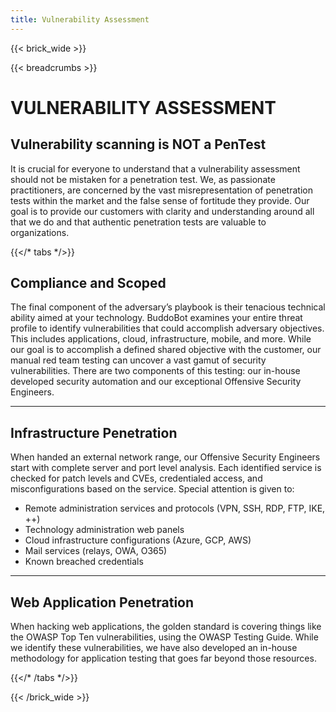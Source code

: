 ```yaml
---
title: Vulnerability Assessment
---
```

{{< brick_wide >}}

{{< breadcrumbs >}}

# VULNERABILITY ASSESSMENT

## Vulnerability scanning is NOT a PenTest
 It is crucial for everyone to understand that a vulnerability assessment should not be mistaken for a penetration test. We, as passionate practitioners, are concerned by the vast misrepresentation of penetration tests within the market and the false sense of fortitude they provide. Our goal is to provide our customers with clarity and understanding around all that we do and that authentic penetration tests are valuable to organizations. 

{{</* tabs */>}}

## Compliance and Scoped 

The final component of the adversary’s playbook is their tenacious technical ability aimed at your technology. BuddoBot examines your entire threat profile to identify vulnerabilities that could accomplish adversary objectives. This includes applications, cloud, infrastructure, mobile, and more. While our goal is to accomplish a defined shared objective with the customer, our manual red team testing can uncover a vast gamut of security vulnerabilities. There are two components of this testing: our in-house developed security automation and our exceptional Offensive Security Engineers.

---

## Infrastructure Penetration 

When handed an external network range, our Offensive Security Engineers start with complete server and port level analysis. Each identified service is checked for patch levels and CVEs, credentialed access, and misconfigurations based on the service. Special attention is given to:
- Remote administration services and protocols (VPN, SSH, RDP, FTP, IKE, ++)
- Technology administration web panels
- Cloud infrastructure configurations (Azure, GCP, AWS)
- Mail services (relays, OWA, O365)
- Known breached credentials


---

## Web Application Penetration 

When hacking web applications, the golden standard is covering things like the OWASP Top Ten vulnerabilities, using the OWASP Testing Guide. While we identify these vulnerabilities, we have also developed an in-house methodology for application testing that goes far beyond those resources.

{{</* /tabs */>}}



{{< /brick_wide >}}